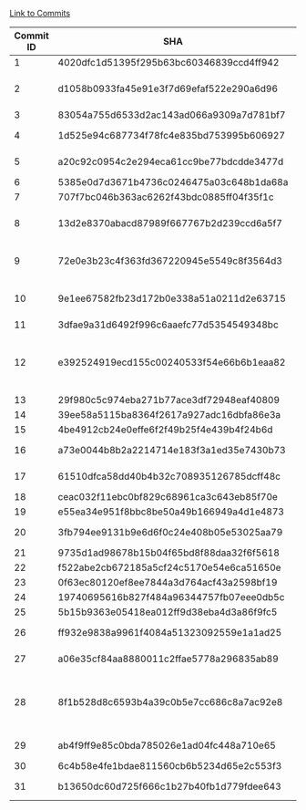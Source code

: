[Link to Commits](https://github.com/jwtk/jjwt/compare/0.6.0...0.7.0)


| Commit ID | SHA                                      | Type of Change            | MC_CG_Precision | MC_CG_Recall | MC_CG_F-Measure | MC_CG_Precision_0.1 | MC_CG_Recall_0.1 | MC_CG_F-Measure_0.1 | MC_CG_Precision_0.2 | MC_CG_Recall_0.2 | MC_CG_F-Measure_0.2 | MC_EG_Precision | MC_EG_Recall | MC_EG_F-Measure | MC_EG_Precision_0.1 | MC_EG_Recall_0.1 | MC_EG_F-Measure_0.1 | MC_EG_Precision_0.2 | MC_EG_Recall_0.2 | MC_EG_F-Measure_0.2 |
|-----------|------------------------------------------|---------------------------|-----------------|--------------|-----------------|---------------------|------------------|---------------------|---------------------|------------------|---------------------|-----------------|--------------|-----------------|---------------------|------------------|---------------------|---------------------|------------------|---------------------|
| 1         | 4020dfc1d51395f295b63bc60346839ccd4ff942 | CM                        | 0.1923          | 1.0000       | 0.3226          | 0.1923              | 1.0000           | 0.3226              | 0.1600              | 0.8000           | 0.2667              | 0.2500          | 1.0000       | 0.4000          | 0.2500              | 1.0000           | 0.4000              | 0.2222              | 0.8571           | 0.3529              |
| 2         | d1058b0933fa45e91e3f7d69efaf522e290a6d96 | CM, CNM, AM               | 0.2941          | 1.0000       | 0.4545          | 0.2941              | 1.0000           | 0.4545              | 0.2500              | 0.8000           | 0.3810              | 0.3684          | 1.0000       | 0.5385          | 0.3684              | 1.0000           | 0.5385              | 0.3333              | 0.8571           | 0.4800              |
| 3         | 83054a755d6533d2ac143ad066a9309a7d781bf7 | CM, AM                    | 0.3333          | 1.0000       | 0.5000          | 0.3333              | 1.0000           | 0.5000              | 0.2500              | 0.6667           | 0.3636              | 0.4146          | 1.0000       | 0.5862          | 0.4146              | 1.0000           | 0.5862              | 0.3333              | 0.7059           | 0.4528              |
| 4         | 1d525e94c687734f78fc4e835bd753995b606927 | AC, AM, CM                | 0.2941          | 1.0000       | 0.4545          | 0.2941              | 1.0000           | 0.4545              | 0.2500              | 0.8000           | 0.3810              | 0.3684          | 1.0000       | 0.5385          | 0.3684              | 1.0000           | 0.5385              | 0.3333              | 0.8571           | 0.4800              |
| 5         | a20c92c0954c2e294eca61cc9be77bdcdde3477d | AC, AM, CM                | 0.3333          | 1.0000       | 0.5000          | 0.3143              | 0.9167           | 0.4681              | 0.2500              | 0.6667           | 0.3636              | 0.4048          | 1.0000       | 0.5763          | 0.3902              | 0.9412           | 0.5517              | 0.3243              | 0.7059           | 0.4444              |
| 6         | 5385e0d7d3671b4736c0246475a03c648b1da68a | CM                        | 0.3143          | 1.0000       | 0.4783          | 0.2941              | 0.9091           | 0.4444              | 0.2500              | 0.7273           | 0.3721              | 0.3846          | 1.0000       | 0.5556          | 0.3684              | 0.9333           | 0.5283              | 0.3333              | 0.8000           | 0.4706              |
| 7         | 707f7bc046b363ac6262f43bdc0885ff04f35f1c | CM                        | 0.3143          | 1.0000       | 0.4783          | 0.2941              | 0.9091           | 0.4444              | 0.2500              | 0.7273           | 0.3721              | 0.3846          | 1.0000       | 0.5556          | 0.3684              | 0.9333           | 0.5283              | 0.3333              | 0.8000           | 0.4706              |
| 8         | 13d2e8370abacd87989f667767b2d239ccd6a5f7 | AC, AM, CM, AFF           | 0.3333          | 1.0000       | 0.5000          | 0.3143              | 0.9167           | 0.4681              | 0.2500              | 0.6667           | 0.3636              | 0.4048          | 1.0000       | 0.5763          | 0.3902              | 0.9412           | 0.5517              | 0.3243              | 0.7059           | 0.4444              |
| 9         | 72e0e3b23c4f363fd367220945e5549c8f3564d3 | AF, DC, AC, AM, CM        | 0.3684          | 1.0000       | 0.5385          | 0.3514              | 0.9286           | 0.5098              | 0.2941              | 0.7143           | 0.4167              | 0.4419          | 1.0000       | 0.6129          | 0.4286              | 0.9474           | 0.5902              | 0.3684              | 0.7368           | 0.4912              |
| 10        | 9e1ee67582fb23d172b0e338a51a0211d2e63715 | AC, AM, CM, AFF           | 0.3684          | 1.0000       | 0.5385          | 0.3514              | 0.9286           | 0.5098              | 0.2941              | 0.7143           | 0.4167              | 0.4419          | 1.0000       | 0.6129          | 0.4286              | 0.9474           | 0.5902              | 0.3684              | 0.7368           | 0.4912              |
| 11        | 3dfae9a31d6492f996c6aaefc77d5354549348bc | DF, AF                    | 0.3684          | 1.0000       | 0.5385          | 0.3514              | 0.9286           | 0.5098              | 0.2941              | 0.7143           | 0.4167              | 0.4419          | 1.0000       | 0.6129          | 0.4286              | 0.9474           | 0.5902              | 0.3684              | 0.7368           | 0.4912              |
| 12        | e392524919ecd155c00240533f54e66b6b1eaa82 | AC, AF, CM, AM, DAbC, AFC | 0.4419          | 1.0000       | 0.6129          | 0.4286              | 0.9474           | 0.5902              | 0.3684              | 0.7368           | 0.4912              | 0.4894          | 1.0000       | 0.6571          | 0.4783              | 0.9565           | 0.6377              | 0.4146              | 0.7391           | 0.5313              |
| 13        | 29f980c5c974eba271b77ace3df72948eaf40809 | DF, AM                    | 0.4419          | 1.0000       | 0.6129          | 0.4286              | 0.9474           | 0.5902              | 0.3684              | 0.7368           | 0.4912              | 0.4894          | 1.0000       | 0.6571          | 0.4783              | 0.9565           | 0.6377              | 0.4146              | 0.7391           | 0.5313              |
| 14        | 39ee58a5115ba8364f2617a927adc16dbfa86e3a | AM, AC                    | 0.4222          | 1.0000       | 0.5938          | 0.4091              | 0.9474           | 0.5714              | 0.3500              | 0.7368           | 0.4746              | 0.4694          | 1.0000       | 0.6389          | 0.4583              | 0.9565           | 0.6197              | 0.3953              | 0.7391           | 0.5152              |
| 15        | 4be4912cb24e0effe6f2f49b25f4e439b4f24b6d | AM, DC                    | 0.4545          | 1.0000       | 0.6250          | 0.4419              | 0.9500           | 0.6032              | 0.3684              | 0.7000           | 0.4828              | 0.5000          | 1.0000       | 0.6667          | 0.4894              | 0.9583           | 0.6479              | 0.4146              | 0.7083           | 0.5231              |
| 16        | a73e0044b8b2a2214714e183f3a1ed35e7430b73 | AC, AM, CM, AF            | 0.5098          | 1.0000       | 0.6753          | 0.5000              | 0.9615           | 0.6579              | 0.4186              | 0.6923           | 0.5217              | 0.5439          | 1.0000       | 0.7045          | 0.5357              | 0.9677           | 0.6897              | 0.4694              | 0.7419           | 0.5750              |
| 17        | 61510dfca58dd40b4b32c708935126785dcff48c | AM, CM, DC                | 0.4545          | 1.0000       | 0.6250          | 0.4419              | 0.9500           | 0.6032              | 0.3684              | 0.7000           | 0.4828              | 0.5000          | 1.0000       | 0.6667          | 0.4894              | 0.9583           | 0.6479              | 0.4146              | 0.7083           | 0.5231              |
| 18        | ceac032f11ebc0bf829c68961ca3c643eb85f70e | AM, CM                    | 0.5098          | 1.0000       | 0.6753          | 0.5000              | 0.9615           | 0.6579              | 0.4318              | 0.7308           | 0.5429              | 0.5614          | 1.0000       | 0.7191          | 0.5536              | 0.9688           | 0.7045              | 0.4898              | 0.7500           | 0.5926              |
| 19        | e55ea34e951f8bbc8be50a49b166949a4d1e4873 | CM                        | 0.5098          | 1.0000       | 0.6753          | 0.5098              | 1.0000           | 0.6753              | 0.4318              | 0.7308           | 0.5429              | 0.5614          | 1.0000       | 0.7191          | 0.5614              | 1.0000           | 0.7191              | 0.4898              | 0.7500           | 0.5926              |
| 20        | 3fb794ee9131b9e6d6f0c24e408b05e53025aa79 | AF, AM, CM                | 0.5098          | 1.0000       | 0.6753          | 0.5098              | 1.0000           | 0.6753              | 0.4444              | 0.7692           | 0.5634              | 0.5614          | 1.0000       | 0.7191          | 0.5614              | 1.0000           | 0.7191              | 0.5098              | 0.8125           | 0.6265              |
| 21        | 9735d1ad98678b15b04f65bd8f88daa32f6f5618 | AM, CM                    | 0.5283          | 1.0000       | 0.6914          | 0.5283              | 1.0000           | 0.6914              | 0.4681              | 0.7857           | 0.5867              | 0.5536          | 1.0000       | 0.7126          | 0.5536              | 1.0000           | 0.7126              | 0.4898              | 0.7742           | 0.6000              |
| 22        | f522abe2cb672185a5cf24c5170e54e6ca51650e | AM, CM                    | 0.5283          | 1.0000       | 0.6914          | 0.5283              | 1.0000           | 0.6914              | 0.4681              | 0.7857           | 0.5867              | 0.5536          | 1.0000       | 0.7126          | 0.5536              | 1.0000           | 0.7126              | 0.4898              | 0.7742           | 0.6000              |
| 23        | 0f63ec80120ef8ee7844a3d764acf43a2598bf19 | AM                        | 1.0000          | 1.0000       | 1.0000          | 1.0000              | 1.0000           | 1.0000              | 1.0000              | 0.5476           | 0.7077              | 1.0000          | 1.0000       | 1.0000          | 1.0000              | 0.9574           | 0.9783              | 1.0000              | 0.5319           | 0.6944              |
| 24        | 19740695616b827f484a96344757fb07eee0db5c | CM                        | 1.0000          | 1.0000       | 1.0000          | 1.0000              | 1.0000           | 1.0000              | 1.0000              | 0.5476           | 0.7077              | 1.0000          | 1.0000       | 1.0000          | 1.0000              | 0.9574           | 0.9783              | 1.0000              | 0.5319           | 0.6944              |
| 25        | 5b15b9363e05418ea012ff9d38eba4d3a86f9fc5 | CM                        | 1.0000          | 1.0000       | 1.0000          | 1.0000              | 1.0000           | 1.0000              | 1.0000              | 0.5476           | 0.7077              | 1.0000          | 1.0000       | 1.0000          | 1.0000              | 0.9574           | 0.9783              | 1.0000              | 0.5319           | 0.6944              |
| 26        | ff932e9838a9961f4084a51323092559e1a1ad25 | AM, AF, CM                | 1.0000          | 1.0000       | 1.0000          | 1.0000              | 1.0000           | 1.0000              | 1.0000              | 0.5476           | 0.7077              | 1.0000          | 1.0000       | 1.0000          | 1.0000              | 0.9574           | 0.9783              | 1.0000              | 0.5532           | 0.7123              |
| 27        | a06e35cf84aa8880011c2ffae5778a296835ab89 | AF, AM, CM                | 1.0000          | 1.0000       | 1.0000          | 1.0000              | 1.0000           | 1.0000              | 1.0000              | 0.5476           | 0.7077              | 1.0000          | 1.0000       | 1.0000          | 1.0000              | 0.9574           | 0.9783              | 1.0000              | 0.5532           | 0.7123              |
| 28        | 8f1b528d8c6593b4a39c0b5e7cc686c8a7ac92e8 | CPM, CNM, CNF, CTF, CM    | 1.0000          | 1.0000       | 1.0000          | 1.0000              | 1.0000           | 1.0000              | 1.0000              | 0.5476           | 0.7077              | 1.0000          | 1.0000       | 1.0000          | 1.0000              | 0.9574           | 0.9783              | 1.0000              | 0.5532           | 0.7123              |
| 29        | ab4f9ff9e85c0bda785026e1ad04fc448a710e65 | CNF, CM                   | 1.0000          | 1.0000       | 1.0000          | 1.0000              | 1.0000           | 1.0000              | 1.0000              | 0.5476           | 0.7077              | 1.0000          | 1.0000       | 1.0000          | 1.0000              | 0.9574           | 0.9783              | 1.0000              | 0.5532           | 0.7123              |
| 30        | 6c4b58e4fe1bdae811560cb6b5234d65e2c553f3 | CM                        | 1.0000          | 1.0000       | 1.0000          | 1.0000              | 1.0000           | 1.0000              | 1.0000              | 0.5476           | 0.7077              | 1.0000          | 1.0000       | 1.0000          | 1.0000              | 0.9574           | 0.9783              | 1.0000              | 0.5532           | 0.7123              |
| 31        | b13650dc60d725f666c1b27b40fb1d779fdee643 | AF, AM, CM                | 1.0000          | 1.0000       | 1.0000          | 1.0000              | 1.0000           | 1.0000              | 1.0000              | 0.5476           | 0.7077              | 1.0000          | 1.0000       | 1.0000          | 1.0000              | 0.9574           | 0.9783              | 1.0000              | 0.5532           | 0.7123              |
